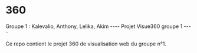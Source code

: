 # 360
Groupe 1 : Kalevalio, Anthony, Lelika, Akim 
---- Projet Visue360 groupe 1 ----

Ce repo contient le projet 360 de visualisation web du groupe n°1.

